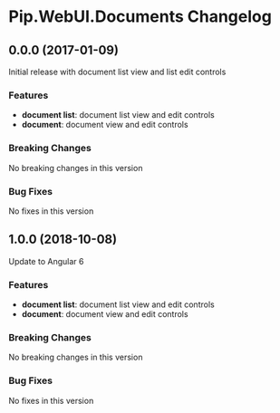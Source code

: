 # Pip.WebUI.Documents Changelog

## <a name="0.0.0"></a> 0.0.0 (2017-01-09)

Initial release with document list view and list edit controls

### Features

* **document list**: document list view and edit controls
* **document**: document view and edit controls

### Breaking Changes
No breaking changes in this version

### Bug Fixes
No fixes in this version

## <a name="1.0.0"></a> 1.0.0 (2018-10-08)

Update to Angular 6

### Features

* **document list**: document list view and edit controls
* **document**: document view and edit controls

### Breaking Changes
No breaking changes in this version

### Bug Fixes
No fixes in this version